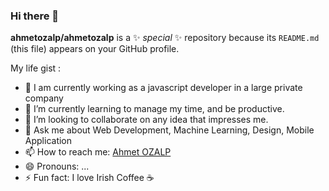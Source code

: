 ### Hi there 👋

**ahmetozalp/ahmetozalp** is a ✨ _special_ ✨ repository because its `README.md` (this file) appears on your GitHub profile.

My life gist :


- 🔭 I am currently working as a javascript developer in a large private company
- 🌱 I’m currently learning to manage my time, and be productive.
- 👯 I’m looking to collaborate on any idea that impresses me.
- 💬 Ask me about Web Development, Machine Learning, Design, Mobile Application
- 📫 How to reach me: [Ahmet OZALP](https://www.instagram.com/ahmetozalpjson/?hl=en)
- 😄 Pronouns: ...
- ⚡ Fun fact: I love Irish Coffee ☕
